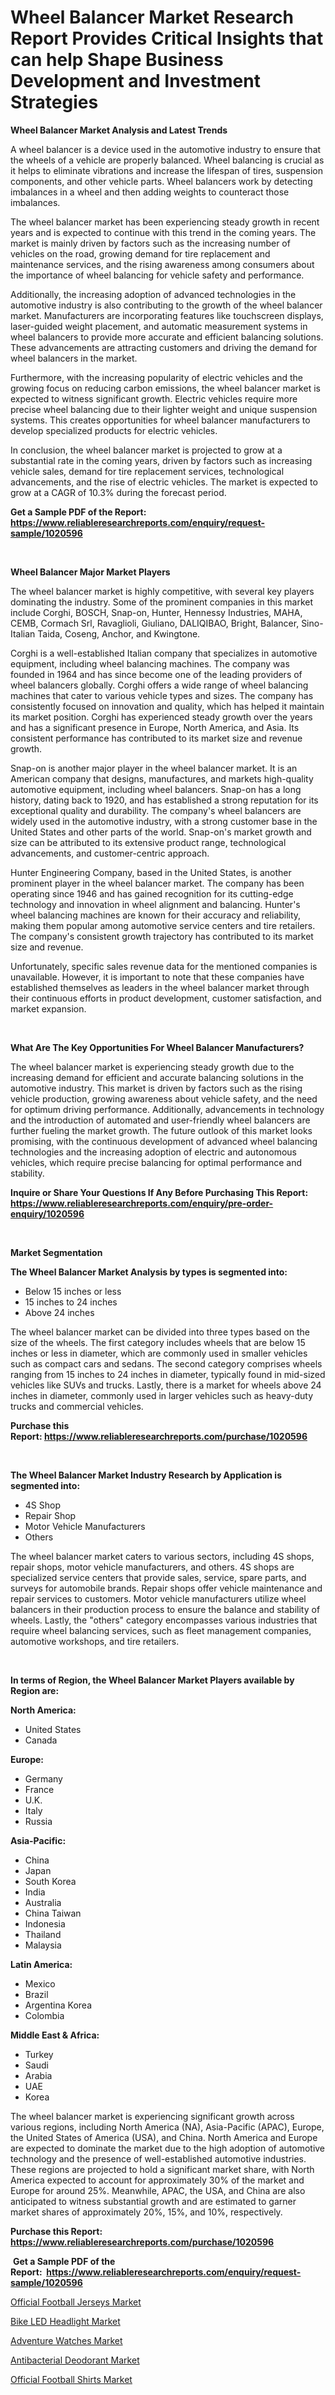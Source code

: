 <p><h1>Wheel Balancer Market Research Report Provides Critical Insights that can help Shape Business Development and Investment Strategies</h1></p><p><strong>Wheel Balancer Market Analysis and Latest Trends</strong></p>
<p><p>A wheel balancer is a device used in the automotive industry to ensure that the wheels of a vehicle are properly balanced. Wheel balancing is crucial as it helps to eliminate vibrations and increase the lifespan of tires, suspension components, and other vehicle parts. Wheel balancers work by detecting imbalances in a wheel and then adding weights to counteract those imbalances.</p><p>The wheel balancer market has been experiencing steady growth in recent years and is expected to continue with this trend in the coming years. The market is mainly driven by factors such as the increasing number of vehicles on the road, growing demand for tire replacement and maintenance services, and the rising awareness among consumers about the importance of wheel balancing for vehicle safety and performance.</p><p>Additionally, the increasing adoption of advanced technologies in the automotive industry is also contributing to the growth of the wheel balancer market. Manufacturers are incorporating features like touchscreen displays, laser-guided weight placement, and automatic measurement systems in wheel balancers to provide more accurate and efficient balancing solutions. These advancements are attracting customers and driving the demand for wheel balancers in the market.</p><p>Furthermore, with the increasing popularity of electric vehicles and the growing focus on reducing carbon emissions, the wheel balancer market is expected to witness significant growth. Electric vehicles require more precise wheel balancing due to their lighter weight and unique suspension systems. This creates opportunities for wheel balancer manufacturers to develop specialized products for electric vehicles.</p><p>In conclusion, the wheel balancer market is projected to grow at a substantial rate in the coming years, driven by factors such as increasing vehicle sales, demand for tire replacement services, technological advancements, and the rise of electric vehicles. The market is expected to grow at a CAGR of 10.3% during the forecast period.</p></p>
<p><strong>Get a Sample PDF of the Report:&nbsp; <a href="https://www.reliableresearchreports.com/enquiry/request-sample/1020596">https://www.reliableresearchreports.com/enquiry/request-sample/1020596</a></strong></p>
<p>&nbsp;</p>
<p><strong>Wheel Balancer Major Market Players</strong></p>
<p><p>The wheel balancer market is highly competitive, with several key players dominating the industry. Some of the prominent companies in this market include Corghi, BOSCH, Snap-on, Hunter, Hennessy Industries, MAHA, CEMB, Cormach Srl, Ravaglioli, Giuliano, DALIQIBAO, Bright, Balancer, Sino-Italian Taida, Coseng, Anchor, and Kwingtone.</p><p>Corghi is a well-established Italian company that specializes in automotive equipment, including wheel balancing machines. The company was founded in 1964 and has since become one of the leading providers of wheel balancers globally. Corghi offers a wide range of wheel balancing machines that cater to various vehicle types and sizes. The company has consistently focused on innovation and quality, which has helped it maintain its market position. Corghi has experienced steady growth over the years and has a significant presence in Europe, North America, and Asia. Its consistent performance has contributed to its market size and revenue growth.</p><p>Snap-on is another major player in the wheel balancer market. It is an American company that designs, manufactures, and markets high-quality automotive equipment, including wheel balancers. Snap-on has a long history, dating back to 1920, and has established a strong reputation for its exceptional quality and durability. The company's wheel balancers are widely used in the automotive industry, with a strong customer base in the United States and other parts of the world. Snap-on's market growth and size can be attributed to its extensive product range, technological advancements, and customer-centric approach.</p><p>Hunter Engineering Company, based in the United States, is another prominent player in the wheel balancer market. The company has been operating since 1946 and has gained recognition for its cutting-edge technology and innovation in wheel alignment and balancing. Hunter's wheel balancing machines are known for their accuracy and reliability, making them popular among automotive service centers and tire retailers. The company's consistent growth trajectory has contributed to its market size and revenue.</p><p>Unfortunately, specific sales revenue data for the mentioned companies is unavailable. However, it is important to note that these companies have established themselves as leaders in the wheel balancer market through their continuous efforts in product development, customer satisfaction, and market expansion.</p></p>
<p>&nbsp;</p>
<p><strong>What Are The Key Opportunities For Wheel Balancer Manufacturers?</strong></p>
<p><p>The wheel balancer market is experiencing steady growth due to the increasing demand for efficient and accurate balancing solutions in the automotive industry. This market is driven by factors such as the rising vehicle production, growing awareness about vehicle safety, and the need for optimum driving performance. Additionally, advancements in technology and the introduction of automated and user-friendly wheel balancers are further fueling the market growth. The future outlook of this market looks promising, with the continuous development of advanced wheel balancing technologies and the increasing adoption of electric and autonomous vehicles, which require precise balancing for optimal performance and stability.</p></p>
<p><strong>Inquire or Share Your Questions If Any Before Purchasing This Report: <a href="https://www.reliableresearchreports.com/enquiry/pre-order-enquiry/1020596">https://www.reliableresearchreports.com/enquiry/pre-order-enquiry/1020596</a></strong></p>
<p>&nbsp;</p>
<p><strong>Market Segmentation</strong></p>
<p><strong>The Wheel Balancer Market Analysis by types is segmented into:</strong></p>
<p><ul><li>Below 15 inches or less</li><li>15 inches to 24 inches</li><li>Above 24 inches</li></ul></p>
<p><p>The wheel balancer market can be divided into three types based on the size of the wheels. The first category includes wheels that are below 15 inches or less in diameter, which are commonly used in smaller vehicles such as compact cars and sedans. The second category comprises wheels ranging from 15 inches to 24 inches in diameter, typically found in mid-sized vehicles like SUVs and trucks. Lastly, there is a market for wheels above 24 inches in diameter, commonly used in larger vehicles such as heavy-duty trucks and commercial vehicles.</p></p>
<p><strong>Purchase this Report:&nbsp;<a href="https://www.reliableresearchreports.com/purchase/1020596">https://www.reliableresearchreports.com/purchase/1020596</a></strong></p>
<p>&nbsp;</p>
<p><strong>The Wheel Balancer Market Industry Research by Application is segmented into:</strong></p>
<p><ul><li>4S Shop</li><li>Repair Shop</li><li>Motor Vehicle Manufacturers</li><li>Others</li></ul></p>
<p><p>The wheel balancer market caters to various sectors, including 4S shops, repair shops, motor vehicle manufacturers, and others. 4S shops are specialized service centers that provide sales, service, spare parts, and surveys for automobile brands. Repair shops offer vehicle maintenance and repair services to customers. Motor vehicle manufacturers utilize wheel balancers in their production process to ensure the balance and stability of wheels. Lastly, the "others" category encompasses various industries that require wheel balancing services, such as fleet management companies, automotive workshops, and tire retailers.</p></p>
<p>&nbsp;</p>
<p><strong>In terms of Region, the Wheel Balancer Market Players available by Region are:</strong></p>
<p>
    <p> <strong> North America: </strong>
        <ul>
            <li>United States</li>
            <li>Canada</li>
        </ul>
        </p> 
    <p> <strong> Europe: </strong>
        <ul>
            <li>Germany</li>
            <li>France</li>
            <li>U.K.</li>
            <li>Italy</li>
            <li>Russia</li>
        </ul>
        </p> 
    <p> <strong> Asia-Pacific: </strong>
        <ul>
            <li>China</li>
            <li>Japan</li>
            <li>South Korea</li>
            <li>India</li>
            <li>Australia</li>
            <li>China Taiwan</li>
            <li>Indonesia</li>
            <li>Thailand</li>
            <li>Malaysia</li>
        </ul>
        </p> 
    <p> <strong> Latin America: </strong>
        <ul>
            <li>Mexico</li>
            <li>Brazil</li>
            <li>Argentina Korea</li>
            <li>Colombia</li>
        </ul>
        </p> 
    <p> <strong> Middle East & Africa: </strong>
        <ul>
            <li>Turkey</li>
            <li>Saudi</li>
            <li>Arabia</li>
            <li>UAE</li>
            <li>Korea</li>
        </ul>
    </p>
    </p>
<p><p>The wheel balancer market is experiencing significant growth across various regions, including North America (NA), Asia-Pacific (APAC), Europe, the United States of America (USA), and China. North America and Europe are expected to dominate the market due to the high adoption of automotive technology and the presence of well-established automotive industries. These regions are projected to hold a significant market share, with North America expected to account for approximately 30% of the market and Europe for around 25%. Meanwhile, APAC, the USA, and China are also anticipated to witness substantial growth and are estimated to garner market shares of approximately 20%, 15%, and 10%, respectively.</p></p>
<p><strong>Purchase this Report: <a href="https://www.reliableresearchreports.com/purchase/1020596">https://www.reliableresearchreports.com/purchase/1020596</a></strong></p>
<p>&nbsp;<strong>Get a Sample PDF of the Report:&nbsp;&nbsp;<a href="https://www.reliableresearchreports.com/enquiry/request-sample/1020596">https://www.reliableresearchreports.com/enquiry/request-sample/1020596</a></strong></p>
<p><strong></strong></p>
<p><p><a href="https://medium.com/@nettieboyle84/official-football-jerseys-market-outlook-industry-overview-and-forecast-2023-to-2030-e7d9eb922a54">Official Football Jerseys Market</a></p><p><a href="https://medium.com/@annarussell1981/bike-led-headlight-market-exploring-market-share-market-trends-and-future-growth-da1cb64c4db3">Bike LED Headlight Market</a></p><p><a href="https://medium.com/@dorothypeters68/adventure-watches-market-furnishes-information-on-market-share-market-trends-and-market-growth-d3b55a570be1">Adventure Watches Market</a></p><p><a href="https://medium.com/@helenablick2023/decoding-antibacterial-deodorant-market-metrics-market-share-trends-and-growth-patterns-396075aad646">Antibacterial Deodorant Market</a></p><p><a href="https://medium.com/@williambatz97/official-football-shirts-market-competitive-analysis-market-trends-and-forecast-to-2030-9dd99058002a">Official Football Shirts Market</a></p></p>